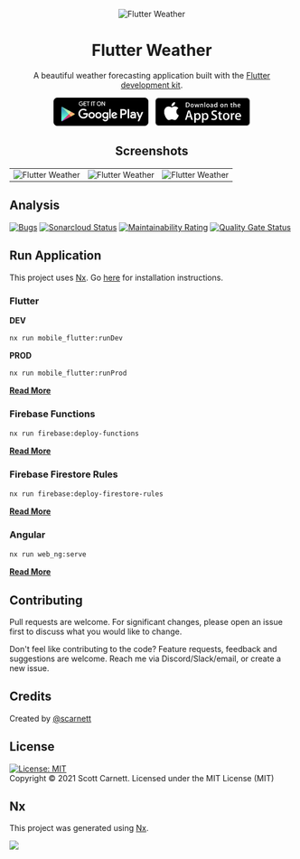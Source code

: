 <p align="center">
  <img src="docs/images/logo.png" alt="Flutter Weather" width="200" />
</p>

<h1 align="center">Flutter Weather</h1>
<p align="center">A beautiful weather forecasting application built with the <a href="https://www.flutter.dev/" target="_blank">Flutter development kit</a>.</p>

<p align="center">
<a href="https://play.google.com/store/apps/details?id=io.flutter_weather.prod" target="_blank"><img src="docs/images/play_store.png" height="50" /></a>&nbsp;&nbsp;&nbsp;<a href="https://apps.apple.com/us/app/my-flutter-weather/id1550322379" target="_blank"><img src="docs/images/app_store.png"  height="50" /></a>
</p>

<h2 align="center">Screenshots</h2>
<table cellspacing="0" style="width:100%">
  <tbody>
    <tr>
      <td style="text-align:right"><img src="docs/images/screen1.png" alt="Flutter Weather" style="max-height:500px" /></td>
      <td style="text-align:center"><img src="docs/images/screen2.png" alt="Flutter Weather" style="max-height:500px" /></td>
      <td style="text-align:left"><img src="docs/images/screen3.png" alt="Flutter Weather" style="max-height:500px" /></td>
    </tr>
  </tbody>
</table>

## Analysis
[![Bugs](https://sonarcloud.io/api/project_badges/measure?project=scarnett_flutter_weather&metric=bugs)](https://sonarcloud.io/dashboard?id=scarnett_flutter_weather)
[![Sonarcloud Status](https://sonarcloud.io/api/project_badges/measure?project=scarnett_flutter_weather&metric=alert_status)](https://sonarcloud.io/dashboard?id=scarnett_flutter_weather)
[![Maintainability Rating](https://sonarcloud.io/api/project_badges/measure?project=scarnett_flutter_weather&metric=sqale_rating)](https://sonarcloud.io/dashboard?id=scarnett_flutter_weather)
[![Quality Gate Status](https://sonarcloud.io/api/project_badges/measure?project=scarnett_flutter_weather&metric=alert_status)](https://sonarcloud.io/dashboard?id=scarnett_flutter_weather)

## Run Application
This project uses <a href="https://nx.dev" target="_blank">Nx</a>. Go [here](https://nx.dev/latest/angular/getting-started/cli-overview) for installation instructions.

### Flutter

**DEV**
```bash
nx run mobile_flutter:runDev
```

**PROD**
```bash
nx run mobile_flutter:runProd
```
[**Read More**](apps/mobile_flutter/README.md)

### Firebase Functions
```bash
nx run firebase:deploy-functions
```
[**Read More**](apps/firebase/README.md)

### Firebase Firestore Rules
```bash
nx run firebase:deploy-firestore-rules
```
[**Read More**](apps/firebase/README.md)

### Angular
```bash
nx run web_ng:serve
```
[**Read More**](apps/web_ng/README.md)

## Contributing
Pull requests are welcome. For significant changes, please open an issue first to discuss what you would like to change.

Don't feel like contributing to the code? Feature requests, feedback and suggestions are welcome. Reach me via Discord/Slack/email, or create a new issue.

## Credits
Created by [@scarnett](https://github.com/scarnett/)

## License
[![License: MIT](https://img.shields.io/badge/License-MIT-yellow.svg)](https://opensource.org/licenses/MIT)  
Copyright &copy; 2021 Scott Carnett. Licensed under the MIT License (MIT)

## Nx
<p>This project was generated using <a href="https://nx.dev" target="_blank">Nx</a>.</p>
<img src="https://raw.githubusercontent.com/nrwl/nx/master/images/nx-logo.png" width="100" />